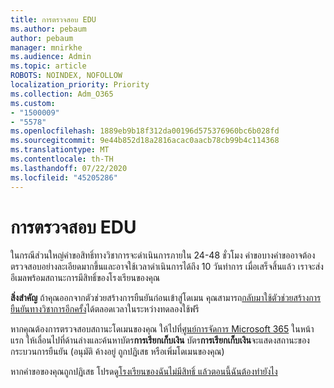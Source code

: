 ```yaml
---
title: การตรวจสอบ EDU
ms.author: pebaum
author: pebaum
manager: mnirkhe
ms.audience: Admin
ms.topic: article
ROBOTS: NOINDEX, NOFOLLOW
localization_priority: Priority
ms.collection: Adm_O365
ms.custom:
- "1500009"
- "5578"
ms.openlocfilehash: 1889eb9b18f312da00196d575376960bc6b028fd
ms.sourcegitcommit: 9e44b852d18a2816acac0aacb78cb99b4c114368
ms.translationtype: MT
ms.contentlocale: th-TH
ms.lasthandoff: 07/22/2020
ms.locfileid: "45205286"
---
```

# <a name="edu-verification"></a>การตรวจสอบ EDU

ในกรณีส่วนใหญ่คําขอสิทธิ์ทางวิชาการจะดําเนินการภายใน 24-48 ชั่วโมง คําขอบางคําขออาจต้องตรวจสอบอย่างละเอียดมากขึ้นและอาจใช้เวลาดําเนินการได้ถึง 10 วันทําการ เมื่อเสร็จสิ้นแล้ว เราจะส่งอีเมลพร้อมสถานะการมีสิทธิ์ของโรงเรียนของคุณ

**สิ่งสําคัญ** ถ้าคุณออกจากตัวช่วยสร้างการยืนยันก่อนเข้าสู่โดเมน คุณสามารถ[กลับมาใช้ตัวช่วยสร้างการยืนยันทางวิชาการอีกครั้ง](https://go.microsoft.com/fwlink/p/?linkid=2135255)ได้ตลอดเวลาในระหว่างทดลองใช้ฟรี

หากคุณต้องการตรวจสอบสถานะโดเมนของคุณ ให้ไปที่[ศูนย์การจัดการ Microsoft 365](https://go.microsoft.com/fwlink/p/?linkid=2024339) ในหน้าแรก ให้เลื่อนไปที่ด้านล่างและค้นหาบัตร**การเรียกเก็บเงิน** บัตร**การเรียกเก็บเงิน**จะแสดงสถานะของกระบวนการยืนยัน (อนุมัติ ค้างอยู่ ถูกปฏิเสธ หรือเพิ่มโดเมนของคุณ)

หากคําขอของคุณถูกปฏิเสธ โปรดดู[โรงเรียนของฉันไม่มีสิทธิ์ แล้วตอนนี้ฉันต้องทํายังไง](https://docs.microsoft.com/microsoft-365/commerce/subscriptions/verify-academic-eligibility#my-school-isnt-eligible-what-do-i-do-now)